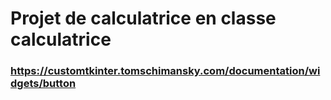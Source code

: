 # Projet de calculatrice en classe calculatrice

### https://customtkinter.tomschimansky.com/documentation/widgets/button
